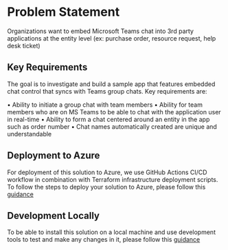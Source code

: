 # Problem Statement

Organizations want to embed Microsoft Teams chat into 3rd party applications at the entity level (ex: purchase order, resource request, help desk ticket)

## Key Requirements

The goal is to investigate and build a sample app that features embedded chat control that syncs with Teams group chats.
Key requirements are:

• Ability to initiate a group chat with team members
• Ability for team members who are on MS Teams to be able to chat with the application user in real-time
• Ability to form a chat centered around an entity in the app such as order number
• Chat names automatically created are unique and understandable

## Deployment to Azure

For deployment of this solution to Azure, we use GitHub Actions CI/CD workflow in combination with Terraform infrastructure deployment scripts.
To follow the steps to deploy your solution to Azure, please follow this [guidance](deploy/README.md)

## Development Locally

To be able to install this solution on a local machine and use development tools to test and make any changes in it, please follow this [guidance](src/embedchat/README.md)
